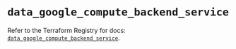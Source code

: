 # `data_google_compute_backend_service`

Refer to the Terraform Registry for docs: [`data_google_compute_backend_service`](https://registry.terraform.io/providers/hashicorp/google/6.34.0/docs/data-sources/compute_backend_service).
